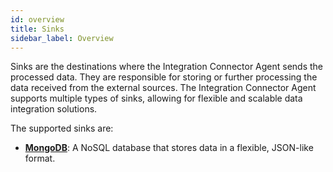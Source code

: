 ```yaml
---
id: overview
title: Sinks
sidebar_label: Overview
---
```


<!--
WARNING: this file was automatically generated by Mia-Platform Doc Aggregator.
DO NOT MODIFY IT BY HAND.
Instead, modify the source file and run the aggregator to regenerate this file.
-->

Sinks are the destinations where the Integration Connector Agent sends the processed data.
They are responsible for storing or further processing the data received from the external sources.
The Integration Connector Agent supports multiple types of sinks, allowing for flexible and scalable data integration solutions.

The supported sinks are:

- [**MongoDB**](20_mongodb.md): A NoSQL database that stores data in a flexible, JSON-like format.
